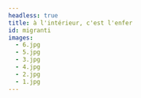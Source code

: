 ```yaml
---
headless: true
title: à l'intérieur, c'est l'enfer
id: migranti
images:
  - 6.jpg
  - 5.jpg
  - 3.jpg
  - 4.jpg
  - 2.jpg
  - 1.jpg
---
```

